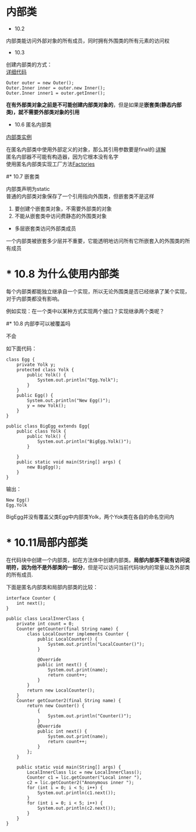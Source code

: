 # 内部类

* 10.2

内部类能访问外部对象的所有成员，同时拥有外围类的所有元素的访问权

* 10.3


创建内部类的方式：<br>
[详细代码](https://github.com/shanyao19940801/BookeNote/blob/master/ThinkingInJava/think-first/src/com/thinkf/chapter10/c01/Outer.java)

	Outer outer = new Outer();
	Outer.Inner inner = outer.new Inner();
	Outer.Inner inner1 = outer.getInner();

**在有外部类对象之前是不可能创建内部类对象的**，但是如果是**嵌套类(静态内部类)，就不需要外部类对象的引用**

* 10.6 匿名内部类

[内部类实例](https://github.com/shanyao19940801/BookeNote/blob/master/ThinkingInJava/think-first/src/com/thinkf/chapter10/c06/Parce17.java)

在匿名内部类中使用外部定义的对象，那么其引用参数要是final的:[详解](https://www.cnblogs.com/DarrenChan/p/5738957.html)<br>
匿名内部器不可能有构造器，因为它根本没有名字<br>
使用匿名内部类实现工厂方法[Factories](https://github.com/shanyao19940801/BookeNote/blob/master/ThinkingInJava/think-first/src/com/thinkf/chapter10/c06/Factories.java)

#* 10.7 嵌套类

内部类声明为static<br>
普通的内部类对象保存了一个引用指向外围类，但嵌套类不是这样



1. 要创建个嵌套类对象，不需要外部类的对象
2. 不能从嵌套类中访问费静态的外围类对象

* 多层嵌套类访问外部类成员

一个内部类被嵌套多少层并不重要，它能透明地访问所有它所嵌套入的外围类的所有成员

# * 10.8 **为什么使用内部类**

每个内部类都能独立继承自一个实现，所以无论外围类是否已经继承了某个实现，对于内部类都没有影响。<br>

例如实现：在一个类中以某种方式实现两个接口？实现继承两个类呢？

#* 10.8 内部李可以被覆盖吗

不会

如下面代码：

	
	class Egg {
	    private Yolk y;
	    protected class Yolk {
	        public Yolk() {
	            System.out.println("Egg.Yolk");
	        }
	    }
	    public Egg() {
	        System.out.println("New Egg()");
	        y = new Yolk();
	    }
	}
	
	public class BigEgg extends Egg{
	    public class Yolk {
	        public Yolk() {
	            System.out.println("BigEgg.Yolk()");
	        }
	
	    }
	    public static void main(String[] args) {
	        new BigEgg();
	    }
	}
	
输出：

	New Egg()
	Egg.Yolk

BigEgg并没有覆盖父类Egg中内部类Yolk，两个Yok类在各自的命名空间内

# * 10.11局部内部类

在代码块中创建一个内部类，如在方法体中创建内部类。**局部内部类不能有访问说明符，因为他不是外部类的一部分**，但是可以访问当前代码块内的常量以及外部类的所有成员.

下面是匿名内部类和局部内部类的比较：

	interface Counter {
	    int next();
	}
	
	public class LocalInnerClass {
	    private int count = 0;
	    Counter getCounter(final String name) {
	        class LocalCounter implements Counter {
	            public LocalCounter() {
	                System.out.println("LocalCounter()");
	            }
	
	            @Override
	            public int next() {
	                System.out.print(name);
	                return count++;
	            }
	        }
	        return new LocalCounter();
	    }
	    Counter getCounter2(final String name) {
	        return new Counter() {
	            {
	                System.out.println("Counter()");
	            }
	            @Override
	            public int next() {
	                System.out.print(name);
	                return count++;
	            }
	        };
	    }
	
	    public static void main(String[] args) {
	        LocalInnerClass lic = new LocalInnerClass();
	        Counter c1 = lic.getCounter("Local inner "),
	        c2 = lic.getCounter2("Anonymous inner ");
	        for (int i = 0; i < 5; i++) {
	            System.out.println(c1.next());
	        }
	        for (int i = 0; i < 5; i++) {
	            System.out.println(c2.next());
	        }
	    }
	}
